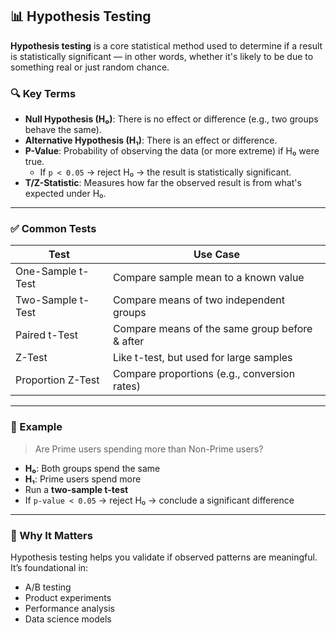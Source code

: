 ## 📊 Hypothesis Testing

**Hypothesis testing** is a core statistical method used to determine if a result is statistically significant — in other words, whether it's likely to be due to something real or just random chance.

### 🔍 Key Terms

- **Null Hypothesis (H₀)**: There is no effect or difference (e.g., two groups behave the same).
- **Alternative Hypothesis (H₁)**: There is an effect or difference.
- **P-Value**: Probability of observing the data (or more extreme) if H₀ were true.
  - If `p < 0.05` → reject H₀ → the result is statistically significant.
- **T/Z-Statistic**: Measures how far the observed result is from what's expected under H₀.

---

### ✅ Common Tests

| Test                        | Use Case                                           |
|----------------------------|----------------------------------------------------|
| One-Sample t-Test          | Compare sample mean to a known value               |
| Two-Sample t-Test          | Compare means of two independent groups            |
| Paired t-Test              | Compare means of the same group before & after     |
| Z-Test                     | Like t-test, but used for large samples            |
| Proportion Z-Test          | Compare proportions (e.g., conversion rates)       |

---

### 🧠 Example

> Are Prime users spending more than Non-Prime users?

- **H₀**: Both groups spend the same
- **H₁**: Prime users spend more
- Run a **two-sample t-test**
- If `p-value < 0.05` → reject H₀ → conclude a significant difference

---

### 📌 Why It Matters

Hypothesis testing helps you validate if observed patterns are meaningful. It’s foundational in:
- A/B testing
- Product experiments
- Performance analysis
- Data science models
